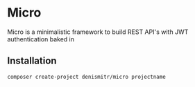 # Micro
Micro is a minimalistic framework to build REST API's with JWT authentication baked in

## Installation

`composer create-project denismitr/micro projectname`